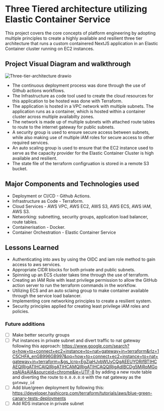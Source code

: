 # Three Tiered architecture utilizing Elastic Container Service
This project covers the core concepts of platform engineering by adopting multiple principles to create a highly available and resilient three tier architecture that runs a custom containered NextJS application in an Elastic Container cluster running on EC2 instances.

## Project Visual Diagram and walkthrough

![Three-tier-architecture drawio](https://github.com/user-attachments/assets/f1d20100-18dd-4411-9b6a-c3bdb0a4d807)


- The continuous deployment process was done through the use of Github actions workflows.
- The Infrastructure as code tool used to create the cloud resources for this application to be hosted was done with Terraform.
- The application is hosted in a VPC network with multiple subnets. The application runs as a container, which is hosted within a container cluster across multiple availabilty zones.
- The network is made up of multiple subnets with attached route tables to route to the internet gateway for public subnets.
- A security group is used to ensure secure access between subnets, while also making use of multiple iAM roles for secure access to other required services.
- An auto scaling group is used to ensure that the EC2 instance used to serve as the capacity provider for the Elastic Container Cluster is high available and resilient.
- The state file of the terraform configruation is stored in a remote S3 bucket.


## Major Components and Technologies used
- Deployment or CI/CD - Github Actions.
- Infrastructure as Code - Terraform.
- Cloud Services - AWS VPC, AWS EC2, AWS S3, AWS ECS, AWS IAM, AWS S3.
- Networking: subnetting, security groups, application load balancer, route tables. 
- Containerisation - Docker.
- Container Orchestration - Elastic Container Service


## Lessons Learned 
-  Authenticating into aws by using the OIDC and iam role method to gain access to aws services.
- Appropriate CIDR blocks for both private and public subnets.
- Spinning up an ECS cluster takes time through the use of terraform.
- Creating an IAM Role with least privilege permission to allow the GitHub action server to run the terraform commands in the workflow.
- Utilizing ECS and an auto sclaing group to make container available through the service load balancer.
- Implementing core networking principles to create a resilient system.
- Security principles applied for creating least privilege iAM roles and policies.

### Future additions
- [ ]  Make better security groups
- [ ]  Put instances in private subnet and divert traffic to nat gateway following this approach: https://www.google.com/search?q=how+to+connect+ec2+instance+to+nat+gateway+in+terraform&rlz=1C5CHFA_enGB996GB997&oq=how+to+connect+ec2+instance+to+nat+gateway+in+terraform+&gs_lcrp=EgZjaHJvbWUyCQgAEEUYORifBTIHCAEQIRigATIHCAIQIRigATIHCAMQIRigATIHCAQQIRigAdIBCDg5MjRqMGoxqAIAsAIA&sourceid=chrome&ie=UTF-8 by adding a new route table and diverting the route to `0.0.0.0:0`  with the nat gateway as the `gateway_id`
- [ ]  Add blue/green deployment by following this: https://developer.hashicorp.com/terraform/tutorials/aws/blue-green-canary-tests-deployments
- [ ]  Add RDS instance in private subnet
